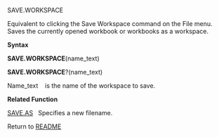 SAVE.WORKSPACE

Equivalent to clicking the Save Workspace command on the File menu.
Saves the currently opened workbook or workbooks as a workspace.

**Syntax**

**SAVE.WORKSPACE**(name\_text)

**SAVE.WORKSPACE**?(name\_text)

Name\_text    is the name of the workspace to save.

**Related Function**

[SAVE.AS](SAVE.AS.md)   Specifies a new filename.



Return to [README](README.md)

